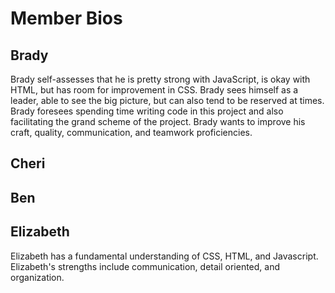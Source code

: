 # Member Bios

## Brady

Brady self-assesses that he is pretty strong with JavaScript, is okay with HTML, but has room for improvement in CSS.  Brady sees himself as a leader, able to see the big picture, but can also tend to be reserved at times.  Brady foresees spending time writing code in this project and also facilitating the grand scheme of the project.  Brady wants to improve his craft, quality, communication, and teamwork proficiencies.

## Cheri

## Ben

## Elizabeth

Elizabeth has a fundamental understanding of CSS, HTML, and Javascript. Elizabeth's strengths include communication, detail oriented, and organization.
